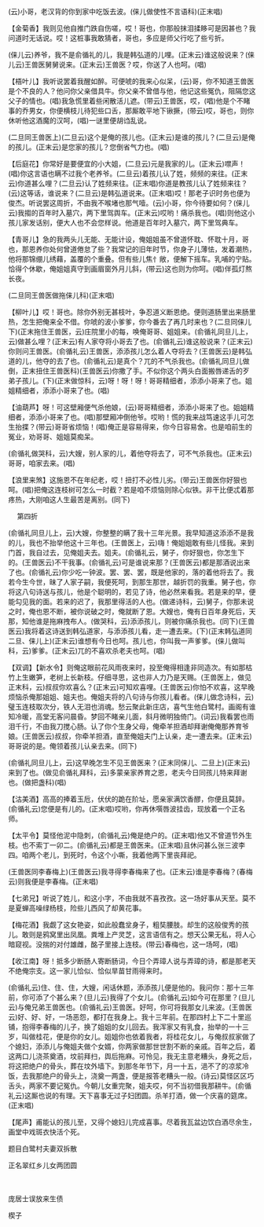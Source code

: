 <!-- { "loadSidebar": true } -->
(云)小哥，老汉背的你到家中吃饭去波。(俫儿做使性不言语科)(正末唱)

【金菊香】我则见他自推门跌自伤嗟，哎！哥也，你那般抹泪揉眵可是因甚也？我问道时无话说。哎！这桩事我敢猜者，哥也，多应是师父行吃了些亏折。

(俫儿云)养爷，我不是俞循礼的儿，我是韩弘道的儿哩。(正末云)谁这般说来？(俫儿云)王兽医舅舅说来。(正末云)王兽医？哎，你送了人也呵。(唱)

【梧叶儿】我听说罢着我醒如醉。可便唬的我来心似呆，(云)哥，你不知道王兽医是个不良的人？他问你父亲借具牛。你父亲不曾借与他，他记这些冤仇，阻隔您这父子的情也。(唱)我急慌里着些闲散活儿遮。(带云)王兽医，哎，(唱)他是个不睹事的乔男女，你便横枝儿待犯些口舌，那厮敢平地下锹撅，(带云)哎，哥也，则你休听他这酒魔的汉呵，(唱)一谜里便胡诌乱说。

(二旦同王兽医上)(二旦云)这个是俺的孩儿也。(正末云)是谁的孩儿？(二旦云)是俺的孩儿。(正末云)是您家的孩儿？您倒省气力也。(唱)

【后庭花】你常好是要便宜的小大姐，(二旦云)元是我家的儿。(正末云)噤声！(唱)你这言语也瞒不过我个老养爷。(二旦云)着孩儿认了姓，频频的来往。(正末云)你道甚么哩？(二旦云)认了姓频来往。(正末唱)你道是教孩儿认了姓频来往？(云)这等话，谁说来？(二旦云)是韩弘道说来。(正末唱)哎！那老子识时务也便为俊杰。听说罢这周折，不由我不喉堵也那气噎。(云)小哥，你今待要如何？(俫儿云)我搊的百年时入墓穴，两下里驾舆车。(正末云)哎哟！痛杀我也。(唱)则他这小孩儿家发话别，便大人也不会您样说。他道是百年时入墓穴，两下里驾典车。

【青哥儿】急的我两头儿无能、无能计设，俺姐姐虽不曾道怀耽、怀耽十月，哥也，那恩养你处何曾道倦怠了些？我常记的旧年时节，你身子儿薄怯，发着潮热，他将那锦绷儿绣藉，盖覆的个重叠。但有些儿焦忄敞，便解下摇车。乳哺的宁贴。恰得个休歇，俺姐姐真守到画眉窗外月儿斜，(带云)这也则为你呵。(唱)伴孤灯熬长夜。

(二旦同王兽医做拖俫儿科)(正末唱)

【柳叶儿】哎！哥也。除你外别无甚枝叶，争忍道义断恩绝。便则道肠里出来肠里热，怎生把俺来全不借。你唬的波小爹爹，你今番去了再几时来也？(二旦同俫儿下)(正末拖住王兽医，云)庄院里小的每，唤俺哥哥、姐姐来。(俞循礼同旦儿上，云)做甚么哩？(正末云)有人家夺将小哥去了也。(俞循礼云)谁这般说来？(正末云)你则问王兽医。(俞循礼云)王兽医，添添孩儿怎么着人夺将去？(王兽医云)是韩弘道的儿，他夺的去了也。(俞循礼云)是真个？兀的不气杀我也。(俞循礼同旦儿做倒，正末扭住王兽医科)(王兽医云)你撒了手。不似你这个两头白面搬唇递舌的歹弟子孩儿。(下)(正末做惊科，云)呀！呀！呀！哥哥精细者，添添小哥来了也。姐姐精细者，添添小哥来了也。(唱)

【油葫芦】呀！可这壁厢便气杀他娘，(云)哥哥精细者，添添小哥来了也。姐姐精细者，添添小哥来了也。(唱)那壁厢冲倒他爷。哎哟！慌的我来战笃速这手儿可怎生抬揲？(带云)哥哥省烦恼！(唱)俺正是容易得来，你今日容易舍。也是咱前生的冤业，劝哥哥、姐姐莫痴呆。

(俞循礼做哭科，云)大嫂，别人家的儿，着他夺将去了，可不气杀我也。(正末云)哥哥，咱家去来。(唱)

【浪里来煞】这施恩不在年纪老，哎！扭打不必性儿劣。(带云)王兽医你好狠也呵。(唱)把俺这连枝树可怎么一时截？若是咱不烦恼则除心似铁。非干比便忒着那疼热，大刚咱这人生最苦是离别。(同下)

　
第四折

(俞循礼同旦儿上，云)大嫂，你整整的瞒了我十三年光景。我早知道这添添不是我的儿，我也不抬举他这十三年也。(王兽医上，云)嗨！俺姐姐敢有些儿怪我。来到门首，我自过去，见俺姐夫去。姐夫。(俞循礼云，舅子，你好狠也，你怎生下的。(王兽医云)不干我事。(俞循礼云)可是谁说来那？(王兽医云)都是那酒说出来了也。(俞循礼云)你少吃一钟波。罢、罢、罢，既是他家的，落的着他将去了。我若今生今世，昧了人家子嗣，我便死呵，到那生那世，越折罚的我重。舅子也，你将这八句诗送与孩儿，他是个聪明的，若见了诗，他必然来看我。若是来的早，便能勾见我的面。若来的迟了，我那里得活的人也。(做递诗科，云)舅子，你那未说之时，俺也恩不断，被你说破之时，俺就断了恩。大嫂也，俺有日百年身死后，天那，知他谁是拖麻拽布人。(做哭科，云)添添孩儿，则被你痛杀我也。(同下)(王兽医云)我将着这诗送到韩弘道家，与添添孩儿看，走一遭去来。(下)(正末韩弘道同二旦、俫儿上)(正末云)谁想有今日也呵。孩儿也，你叫我一声爹爹。(俫儿做叫科，云)爹爹。(正末云)兀的不喜欢杀老夫也呵。(唱)

【双调】【新水令】则俺这眼前花风雨夜来时，投至俺得相逢非同造次。有如那枯竹上生嫩笋，老树上长新枝。仔细寻思，这也非人力乃是天赐。(王兽医上，做见正末科，云)叔叔你欢喜么？(正末云)可知欢喜哩。(王兽医云)你怕不欢喜，这早晚烦恼杀俺那姐姐、姐夫也。俺姐夫将的八句诗与你孩儿看者。(俫儿做念诗科，云)璧玉连枝取次分，铁人无泪也消魂。愁云聚此新庄店，喜气生他白鹭村。画阁有谁知冷暖，高堂无客问晨昏。梦回不睹亲儿面，斜月微明独倚门。(词云)我看罢也雨泪千行，不由我刀搅心肠。认了你个生身父母，俺牵羊担酒却拜谢俺俺那养育爷娘。(王兽医云)叔叔，你牵羊担酒，直至俺姐夫门上认亲，走一遭去来。(正末云)哥哥说的是。俺领着孩儿认亲去来。(同下)

(俞循礼同旦儿上，云)这早晚怎生不见王兽医来？(正末同俫儿、二旦上)(正末云)来到了也。(做见俞循礼拜科，云)多蒙亲家养育之恩，老夫今日同孩儿特来拜谢也。(做把盏科)(唱)

【沽美酒】高高的捧着玉卮，伏伏的跪在阶址，愿亲家满饮香醪，你便且莫辞。(俞循礼云)您便是有儿的。(正末唱)哎哟，你再休噀唇波挂齿，现放着一个正名师。

【太平令】莫怪他泥中隐刺，(俞循礼云)俺是绝户的。(正末唱)他又不曾道节外生枝。也不索丁一卯二。(俞循礼云)都是王兽医来。(正末唱)且休问甚么张三波李四。咱两个老儿，到死时，令这个小嘶，我着他两下里丧拜祀。

(王兽医同李春梅上)(王兽医云)我寻得李春梅来了也。(正末云)谁是李春梅？(春梅云)则我便是李春梅。(正末唱)

【七弟兄】听说了姓儿，和这小字，不由我就不喜孜孜。这一场好事从天至。莫不是夏蝉高噪绿杨枝，险些儿西风了却黄花事。

【梅花酒】我觑了这女艳姿，如此般蠢坌身子，粗奘腰肢。却生的这般俊秀的孩儿。敢则是鸦窝里出凤凰。粪堆上产灵芝，这言语信有之。想天公果无私，将人心暗窥视。没揣的对付雄雌，酩子里接上连枝。(带云)春梅也，这一场呵，(唱)

【收江南】呀！抵多少断肠人寄断肠词，今日个弄璋人说与弄璋的诗，都是那老天不绝俺宗支。这一家儿恰似、恰似旱苗甘雨得来时。

(俞循礼云)住、住、住，大嫂，闲话休题，添添孩儿便是他的。我问你：那十三年前，你可添了个甚么来？(旦儿云)我得了个女儿。(俞循礼云)如今可在那里？(旦儿云)与俺兄弟王兽医也。(俞循礼云)王兽医。好呵，你可将我那女儿来波。(王兽医云)好、好、好，一场恶怨，都打在我身上。我十三年前。在那四村上下二十里巡铺，抱得李春梅的儿子，换了姐姐的女儿回去。我浑家又有乳食，抬举的一十三岁，叫做桂花，便是你的女儿。姐姐你也依着我者，将桂花女儿，与俺叔叔家做了个媳妇，添添儿与俺姐夫做个女婿，你两家做那世世割不断的亲戚。百年之后，着这两口儿浇茶奠酒，坟前拜扫，舆后拖麻。可怜见，我无主意老糟头，身死之后，将这把绝户的骨头，葬在坟外墙下。到那冬年节下，月一十五，浥不了的凉浆冷饭，去我那绝户的骨头上，浇奠一两盏，便是报答老糟头一般。(诗云)莫怪区区巧舌头，两家不要记冤仇。今朝儿女重完聚，姐夫哎，何不当初借我那耕牛。(俞循礼云)这厮也说的有理。天下喜事无过子妇团圆。杀羊打酒，做一个庆喜的筵席。(正末唱)

【尾声】甫能认的孩儿至，又得个媳妇儿完成喜事。尽着我瓦盆边饮白酒尽余生，画堂中戏斑衣快活个死。

题目白鹭村夫妻双拆散

正名翠红乡儿女两团圆

　
　

庞居士误放来生债

楔子

